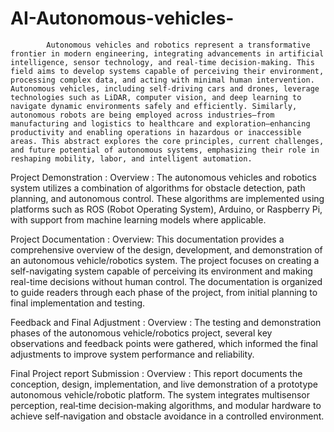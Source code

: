 # AI-Autonomous-vehicles-

            Autonomous vehicles and robotics represent a transformative frontier in modern engineering, integrating advancements in artificial intelligence, sensor technology, and real-time decision-making. This field aims to develop systems capable of perceiving their environment, processing complex data, and acting with minimal human intervention. Autonomous vehicles, including self-driving cars and drones, leverage technologies such as LiDAR, computer vision, and deep learning to navigate dynamic environments safely and efficiently. Similarly, autonomous robots are being employed across industries—from manufacturing and logistics to healthcare and exploration—enhancing productivity and enabling operations in hazardous or inaccessible areas. This abstract explores the core principles, current challenges, and future potential of autonomous systems, emphasizing their role in reshaping mobility, labor, and intelligent automation.

Project Demonstration : 
          Overview : 
                       The autonomous vehicles and robotics system utilizes a combination of algorithms for obstacle detection, path planning, and autonomous control. These algorithms are implemented using platforms such as ROS (Robot Operating System), Arduino, or Raspberry Pi, with support from machine learning models where applicable.

Project Documentation : 
        Overview:
                    This documentation provides a comprehensive overview of the design, development, and demonstration of an autonomous vehicle/robotics system. The project focuses on creating a self-navigating system capable of perceiving its environment and making real-time decisions without human control. The documentation is organized to guide readers through each phase of the project, from initial planning to final implementation and testing.

Feedback and Final Adjustment : 
          Overview : 
                     The testing and demonstration phases of the autonomous vehicle/robotics project, several key observations and feedback points were gathered, which informed the final adjustments to improve system performance and reliability.

Final Project report Submission : 
           Overview : 
                    This report documents the conception, design, implementation, and live demonstration of a prototype autonomous vehicle/robotic platform. The system integrates multisensor perception, real‑time decision‑making algorithms, and modular hardware to achieve self‑navigation and obstacle avoidance in a controlled environment.
